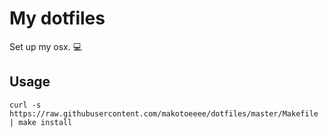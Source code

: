 # My dotfiles 
Set up my osx. :computer:

## Usage

```
curl -s https://raw.githubusercontent.com/makotoeeee/dotfiles/master/Makefile | make install
```
